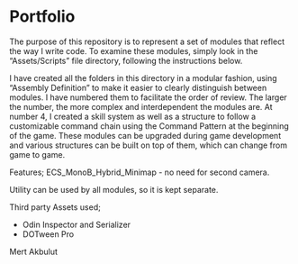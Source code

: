 # Portfolio

The purpose of this repository is to represent a set of modules that reflect the way I write code.
To examine these modules, simply look in the “Assets/Scripts” file directory, following the instructions below.

I have created all the folders in this directory in a modular fashion, using “Assembly Definition” to make it easier to clearly distinguish between modules.
I have numbered them to facilitate the order of review.
The larger the number, the more complex and interdependent the modules are.
At number 4, I created a skill system as well as a structure to follow a customizable command chain using the Command Pattern at the beginning of the game.
These modules can be upgraded during game development and various structures can be built on top of them, which can change from game to game.
              
Features;
ECS_MonoB_Hybrid_Minimap - no need for second camera.

Utility can be used by all modules, so it is kept separate.

Third party Assets used;

- Odin Inspector and Serializer
- DOTween Pro

Mert Akbulut
